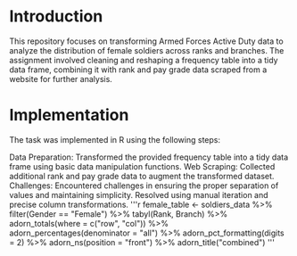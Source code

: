 # Introduction 
This repository focuses on transforming Armed Forces Active Duty data to analyze the distribution of female soldiers across ranks and branches. The assignment involved cleaning and reshaping a frequency table into a tidy data frame, combining it with rank and pay grade data scraped from a website for further analysis.
# Implementation 
The task was implemented in R using the following steps:

Data Preparation: Transformed the provided frequency table into a tidy data frame using basic data manipulation functions.
Web Scraping: Collected additional rank and pay grade data to augment the transformed dataset.
Challenges: Encountered challenges in ensuring the proper separation of values and maintaining simplicity. Resolved using manual iteration and precise column transformations.
'''r
female_table <- soldiers_data %>%
  filter(Gender == "Female") %>%
  tabyl(Rank, Branch) %>%
  adorn_totals(where = c("row", "col")) %>%
  adorn_percentages(denominator = "all") %>%
  adorn_pct_formatting(digits = 2) %>%
  adorn_ns(position = "front") %>%
  adorn_title("combined")
'''

